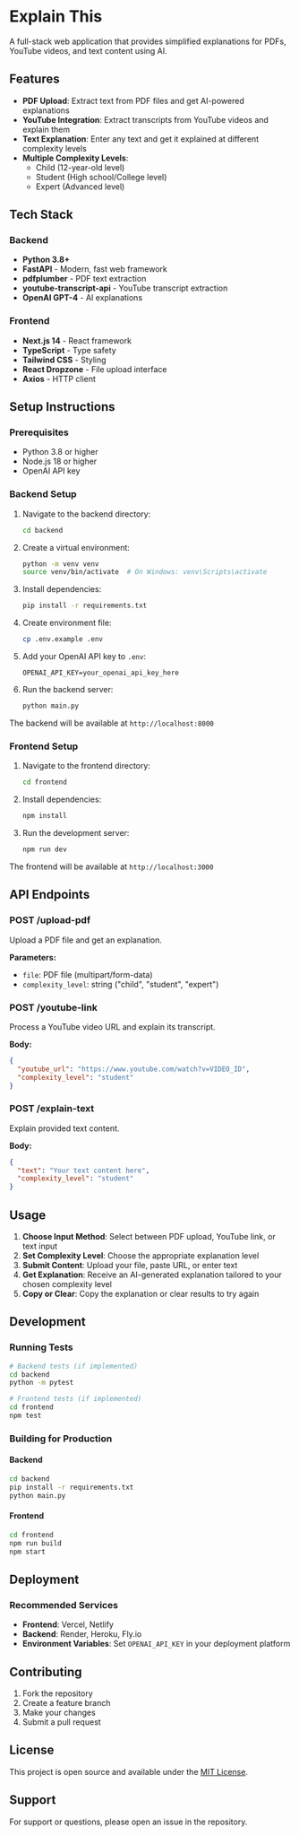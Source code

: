 # Explain This

A full-stack web application that provides simplified explanations for PDFs, YouTube videos, and text content using AI.

## Features

- **PDF Upload**: Extract text from PDF files and get AI-powered explanations
- **YouTube Integration**: Extract transcripts from YouTube videos and explain them
- **Text Explanation**: Enter any text and get it explained at different complexity levels
- **Multiple Complexity Levels**: 
  - Child (12-year-old level)
  - Student (High school/College level)
  - Expert (Advanced level)

## Tech Stack

### Backend
- **Python 3.8+**
- **FastAPI** - Modern, fast web framework
- **pdfplumber** - PDF text extraction
- **youtube-transcript-api** - YouTube transcript extraction
- **OpenAI GPT-4** - AI explanations

### Frontend
- **Next.js 14** - React framework
- **TypeScript** - Type safety
- **Tailwind CSS** - Styling
- **React Dropzone** - File upload interface
- **Axios** - HTTP client

## Setup Instructions

### Prerequisites
- Python 3.8 or higher
- Node.js 18 or higher
- OpenAI API key

### Backend Setup

1. Navigate to the backend directory:
   ```bash
   cd backend
   ```

2. Create a virtual environment:
   ```bash
   python -m venv venv
   source venv/bin/activate  # On Windows: venv\Scripts\activate
   ```

3. Install dependencies:
   ```bash
   pip install -r requirements.txt
   ```

4. Create environment file:
   ```bash
   cp .env.example .env
   ```

5. Add your OpenAI API key to `.env`:
   ```
   OPENAI_API_KEY=your_openai_api_key_here
   ```

6. Run the backend server:
   ```bash
   python main.py
   ```

The backend will be available at `http://localhost:8000`

### Frontend Setup

1. Navigate to the frontend directory:
   ```bash
   cd frontend
   ```

2. Install dependencies:
   ```bash
   npm install
   ```

3. Run the development server:
   ```bash
   npm run dev
   ```

The frontend will be available at `http://localhost:3000`

## API Endpoints

### POST /upload-pdf
Upload a PDF file and get an explanation.

**Parameters:**
- `file`: PDF file (multipart/form-data)
- `complexity_level`: string ("child", "student", "expert")

### POST /youtube-link
Process a YouTube video URL and explain its transcript.

**Body:**
```json
{
  "youtube_url": "https://www.youtube.com/watch?v=VIDEO_ID",
  "complexity_level": "student"
}
```

### POST /explain-text
Explain provided text content.

**Body:**
```json
{
  "text": "Your text content here",
  "complexity_level": "student"
}
```

## Usage

1. **Choose Input Method**: Select between PDF upload, YouTube link, or text input
2. **Set Complexity Level**: Choose the appropriate explanation level
3. **Submit Content**: Upload your file, paste URL, or enter text
4. **Get Explanation**: Receive an AI-generated explanation tailored to your chosen complexity level
5. **Copy or Clear**: Copy the explanation or clear results to try again

## Development

### Running Tests
```bash
# Backend tests (if implemented)
cd backend
python -m pytest

# Frontend tests (if implemented)
cd frontend
npm test
```

### Building for Production

#### Backend
```bash
cd backend
pip install -r requirements.txt
python main.py
```

#### Frontend
```bash
cd frontend
npm run build
npm start
```

## Deployment

### Recommended Services
- **Frontend**: Vercel, Netlify
- **Backend**: Render, Heroku, Fly.io
- **Environment Variables**: Set `OPENAI_API_KEY` in your deployment platform

## Contributing

1. Fork the repository
2. Create a feature branch
3. Make your changes
4. Submit a pull request

## License

This project is open source and available under the [MIT License](LICENSE).

## Support

For support or questions, please open an issue in the repository.
